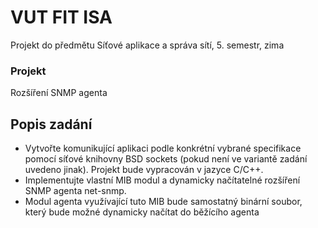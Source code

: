 # VUT FIT ISA

Projekt do předmětu Síťové aplikace a správa sítí, 5. semestr, zima

### Projekt  
Rozšíření SNMP agenta
	
## Popis zadání
* Vytvořte komunikující aplikaci podle konkrétní vybrané specifikace pomocí síťové knihovny BSD sockets (pokud není ve variantě zadání uvedeno jinak). Projekt bude vypracován v jazyce C/C++.
* Implementujte vlastní MIB modul a dynamicky načítatelné rozšíření SNMP agenta net-snmp.
* Modul agenta využívající tuto MIB bude samostatný binární soubor, který bude možné dynamicky načítat do běžícího agenta
